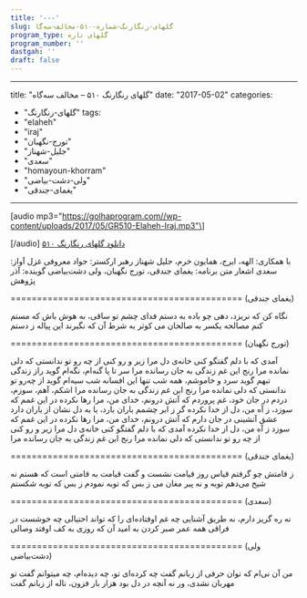 ```yaml
---
title: '---'
slug: گلهای-رنگارنگ-شماره-۵۱۰-مخالف-سه‌گا
program_type: گلهای تازه
program_number: ''
dastgah: ''
draft: false
---
```


---
title: "گلهای رنگارنگ ۵۱۰ – مخالف سه‌گاه"
date: "2017-05-02"
categories: 
  - "گلهای-رنگارنگ"
tags: 
  - "elaheh"
  - "iraj"
  - "تورج-نگهبان"
  - "جلیل-شهناز"
  - "سعدی"
  - "homayoun-khorram"
  - "ولی-دشت-بیاضی"
  - "یغمای-جندقی"
---

\[audio mp3="https://golhaprogram.com//wp-content/uploads/2017/05/GR510-Elaheh-Iraj.mp3"\]

\[/audio\] [دانلود گلهای رنگارنگ ۵۱۰](https://golhaprogram.com//wp-content/uploads/2017/05/GR510-Elaheh-Iraj.mp3)

با همکاری: الهه، ایرج، همایون خرم، جلیل شهناز رهبر ارکستر: جواد معروفی غزل آواز: سعدی اشعار متن برنامه: یغمای جندقی، تورج نگهبان، ولی دشت‌بیاضی گوینده: آذر پژوهش

\============================================ (یغمای جندقی)

نگاه کن که نریزد، دهی چو باده به دستم فدای چشم تو ساقی، به هوش باش که مستم کنم مصالحه یکسر به صالحان می کوثر به شرط آن که نگیرند این پیاله ز دستم

\============================================ (تورج نگهبان)

آمدی که با دلم گفتگو کنی خانه‌ی دل‌ مرا زیر‌ و‌ رو کنی‌ از چه رو تو ندانستی که دلی‌ نمانده مرا رنج این غم زندگی‌ به جان رسانده مرا سر تا پا گنه‌ام، نگه‌ام گوید راز زندگی‌ تبهم گوید سرد و خاموشم، همه شب تنها این افسانه شب سیه‌‌ام گوید از چه‌رو تو ندانستی که دلی‌ نمانده مرا رنج این غم زندگی‌ به جان رسانده مرا اشکم، آهم، سوزم، دردم در جان خود، غم پروردم که آتش درونم، خدای من، مرا رها نکرده در این غمم که سوزد، ز آه من، دل‌ از خدا نکرده گر ز ابر چشمم باران بارد، یا به دل‌ نشان از یاران دارد عشق آتشینی در جان دارم که آتش درونم، خدای من، مرا رها نکرده در این غمم که سوزد ز آه من، دل‌ از خدا نکرده آمدی که با دلم گفتگو کنی‌ خانه‌ی دل‌ مرا زیر و رو کنی‌ از چه رو تو ندانستی که دلی‌ نمانده مرا رنج این غم زندگی‌ به جان رسانده مرا

\============================================ (یغمای جندقی)

ز قامتش چو گرفتم قیاس روز قیامت نشست و گفت قیامت به قامتی است که هستم نه شیخ می‌دهم توبه و نه پیر مغان می ز بس که توبه نمودم ز بس که توبه شکستم

\============================================ (سعدی)

نه ره گریز دارم، نه طریق آشنایی چه غم اوفتاده‌ای را که تواند احتیالی چه خوشست در فراقی همه عمر صبر کردن به امید آن که روزی به کف اوفتد وصالی

\============================================ (ولی دشت‌بیاضی)

من آن نی‌ام که توان حرفی از زبانم گفت چه کرده‌ای تو، چه دیده‌ام، چه میتوانم گفت تو مهربان نشدی، ور نه آنچه در دل بود هزار بار فزون، ناله از زبانم گفت

